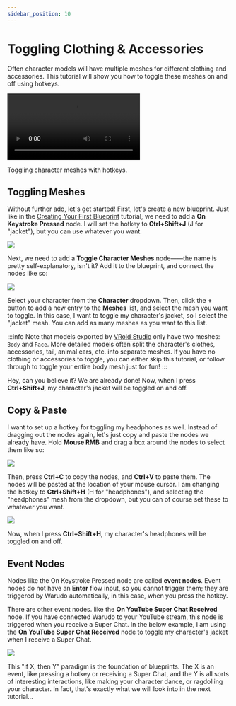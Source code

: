 ```yaml
---
sidebar_position: 10
---
```


# Toggling Clothing & Accessories

Often character models will have multiple meshes for different clothing and accessories. This tutorial will show you how to toggle these meshes on and off using hotkeys.

<div style={{width: '100%'}} className="video-box"><video controls loop src="/doc-img/toggle-meshes.mp4" /></div>
<p class="img-desc">Toggling character meshes with hotkeys.</p>

## Toggling Meshes

Without further ado, let's get started! First, let's create a new blueprint. Just like in the [Creating Your First Blueprint](../understanding-blueprints.md) tutorial, we need to add a **On Keystroke Pressed** node. I will set the hotkey to **Ctrl+Shift+J** (J for "jacket"), but you can use whatever you want.

![](/doc-img/en-blueprint-toggle-meshes-1.png)

Next, we need to add a **Toggle Character Meshes** node——the name is pretty self-explanatory, isn't it? Add it to the blueprint, and connect the nodes like so:

![](/doc-img/en-blueprint-toggle-meshes-2.png)

Select your character from the **Character** dropdown. Then, click the **+** button to add a new entry to the **Meshes** list, and select the mesh you want to toggle. In this case, I want to toggle my character's jacket, so I select the "jacket" mesh. You can add as many meshes as you want to this list.

:::info
Note that models exported by [VRoid Studio](https://vroid.com/en/studio) only have two meshes: `Body` and `Face`. More detailed models often split the character's clothes, accessories, tail, animal ears, etc. into separate meshes. If you have no clothing or accessories to toggle, you can either skip this tutorial, or follow through to toggle your entire body mesh just for fun!
:::

Hey, can you believe it? We are already done! Now, when I press **Ctrl+Shift+J**, my character's jacket will be toggled on and off.

## Copy & Paste

I want to set up a hotkey for toggling my headphones as well. Instead of dragging out the nodes again, let's just copy and paste the nodes we already have. Hold **Mouse RMB** and drag a box around the nodes to select them like so:

![](/doc-img/en-blueprint-toggle-meshes-3.png)

Then, press **Ctrl+C** to copy the nodes, and **Ctrl+V** to paste them. The nodes will be pasted at the location of your mouse cursor. I am changing the hotkey to **Ctrl+Shift+H** (H for "headphones"), and selecting the "headphones" mesh from the dropdown, but you can of course set these to whatever you want.

![](/doc-img/en-blueprint-toggle-meshes-4.png)

Now, when I press **Ctrl+Shift+H**, my character's headphones will be toggled on and off.

## Event Nodes

Nodes like the On Keystroke Pressed node are called **event nodes**. Event nodes do not have an **Enter** flow input, so you cannot trigger them; they are triggered by Warudo automatically, in this case, when you press the hotkey.

There are other event nodes. like the **On YouTube Super Chat Received** node. If you have connected Warudo to your YouTube stream, this node is triggered when you receive a Super Chat. In the below example, I am using the **On YouTube Super Chat Received** node to toggle my character's jacket when I receive a Super Chat.

![](/doc-img/en-blueprint-toggle-meshes-5.png)

This "if X, then Y" paradigm is the foundation of blueprints. The X is an event, like pressing a hotkey or receiving a Super Chat, and the Y is all sorts of interesting interactions, like making your character dance, or ragdolling your character. In fact, that's exactly what we will look into in the next tutorial...
